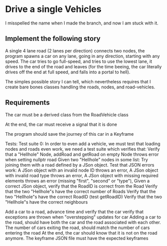 Drive a single Vehicles
=========
I misspelled the name when I made the branch, and now I am stuck with it.

Implement the following story
-----------
A single 4 lane road (2 lanes per direction) connects two nodes, the program spawns a car on any lane, going in any direction, starting with any speed. The car tries to go full-speed, and tries to use the lowest lane, it drives to the end of the road and leaves (for the time beeing, the car literally drives off the end at full speed, and falls into a portal to hell).

The simples possible story I can tell, which nevertheless requires that I create bare bones classes handling the roads, nodes, and road-vehicles.


Requirements
-------------
The car must be a derived class from the RoadVehicle class

At the end, the car must receive a signal that it is done

The program should save the journey of this car in a Keyframe

Tests:
Test suite 0: In order to even add a vehicle, we must test that loading nodes and roads even work, we need a test suite which verifies that:
Verify that a "Hellhole" Node, addRoad and getRoad on empty Node throws error when setting nullptr road
Given two "Hellhole" nodes in some list: Try joining them with a road defined by a JSon object. Test that JSON errors work:
A JSon object with an invalid node ID throws an error,
A JSon object with invalid road type throws an error,
A JSon object with missing required elements throws an error (missing "first", "second" or "type"),
Given a correct JSon object, verify that the RoadID is correct from the Road
Verify that the two "Hellhole"s have the correct number of Roads
Verify that the two "Hellhole"s have the correct RoadID (test getRoadID)
Verify that the two "Hellhole"s have the correct neighbours

Add a car to a road, advance time and verify that the car
verify that exceptions are thrown when "overstepping" updates for car
Adding a car to the road, should have both the car and the road associated with each other.
The number of cars exiting the road, should match the number of cars entering the road
At the end, the car should know that it is not on the road anymore.
The keyframe JSON file must have the expected keyframes

